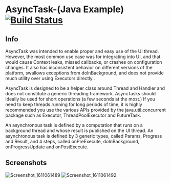 # AsyncTask-(Java Example) [![Build Status](https://img.shields.io/badge/made%20by-Sebastian%20Utoiu-brightgreen)](https://img.shields.io/badge/made%20by-Sebastian%20Utoiu-brightgreen)


## Info

AsyncTask was intended to enable proper and easy use of the UI thread. However, the most common use case was for integrating into UI, and that would cause Context leaks, missed callbacks, or crashes on configuration changes. It also has inconsistent behavior on different versions of the platform, swallows exceptions from doInBackground, and does not provide much utility over using Executors directly..

AsyncTask is designed to be a helper class around Thread and Handler and does not constitute a generic threading framework. AsyncTasks should ideally be used for short operations (a few seconds at the most.) If you need to keep threads running for long periods of time, it is highly recommended you use the various APIs provided by the java.util.concurrent package such as Executor, ThreadPoolExecutor and FutureTask.

An asynchronous task is defined by a computation that runs on a background thread and whose result is published on the UI thread. An asynchronous task is defined by 3 generic types, called Params, Progress and Result, and 4 steps, called onPreExecute, doInBackground, onProgressUpdate and onPostExecute.


## Screenshots

![Screenshot_1611061489](https://user-images.githubusercontent.com/76481422/105048742-8e988b00-5a74-11eb-9354-844498616321.png) ![Screenshot_1611061492](https://user-images.githubusercontent.com/76481422/105048753-90624e80-5a74-11eb-9623-c5feea32c5a6.png)
